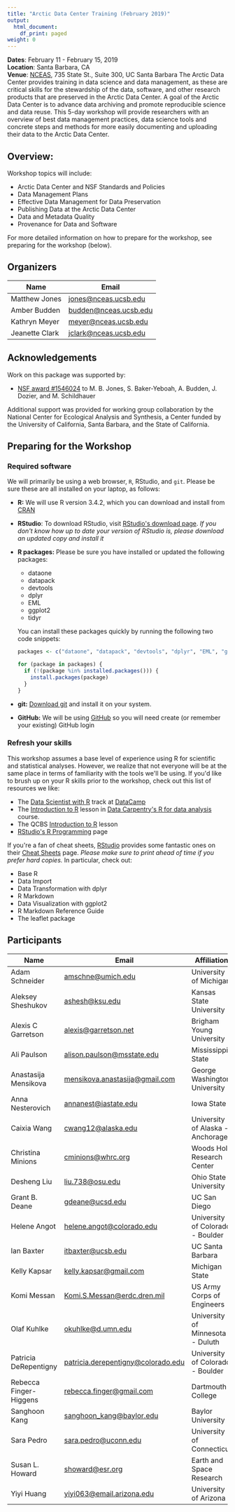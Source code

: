 ```yaml
---
title: "Arctic Data Center Training (February 2019)"
output:
  html_document:
    df_print: paged
weight: 0
---
```




__Dates__: February 11 - February 15, 2019<br>
__Location__: Santa Barbara, CA<br>
__Venue__: [NCEAS](https://www.nceas.ucsb.edu), 735 State St., Suite 300, UC Santa Barbara
The Arctic Data Center provides training in data science and data management, as these are critical skills for the stewardship of the data, software, and other research products that are preserved in the Arctic Data Center. A goal of the Arctic Data Center is to advance data archiving and promote reproducible science and data reuse. This 5-day workshop will provide researchers with an overview of best data management practices, data science tools and concrete steps and methods for more easily documenting and uploading their data to the Arctic Data Center.


## Overview:

Workshop topics will include:

* Arctic Data Center and NSF Standards and Policies
* Data Management Plans
* Effective Data Management for Data Preservation
* Publishing Data at the Arctic Data Center
* Data and Metadata Quality
* Provenance for Data and Software


For more detailed information on how to prepare for the workshop, see preparing for the workshop (below).


## Organizers

|Name         | Email              |
|-------------|--------------------|
|Matthew Jones| jones@nceas.ucsb.edu |
|Amber Budden | budden@nceas.ucsb.edu|
|Kathryn Meyer| meyer@nceas.ucsb.edu |
|Jeanette Clark| jclark@nceas.ucsb.edu |

## Acknowledgements
Work on this package was supported by:

- [NSF award #1546024](http://www.nsf.gov/awardsearch/showAward?AWD_ID=1546024) to M. B. Jones, S. Baker-Yeboah, A. Budden, J. Dozier, and M. Schildhauer

Additional support was provided for working group collaboration by the National Center for Ecological Analysis and Synthesis, a Center funded by the University of California, Santa Barbara, and the State of California.


## Preparing for the Workshop

### Required software

We will primarily be using a web browser, `R`, RStudio, and `git`. Please be sure these are all installed on your laptop, as follows:

- **R:** We will use R version 3.4.2, which you can download and install from [CRAN](https://cran.rstudio.com)

- **RStudio**: To download RStudio, visit [RStudio's download page](https://www.rstudio.com/products/rstudio/download/).
  *If you don't know how up to date your version of RStudio is, please download an updated copy and install it*
    
- **R packages:** Please be sure you have installed or updated the following packages:

    - dataone
    - datapack
    - devtools
    - dplyr
    - EML
    - ggplot2
    - tidyr
    
    You can install these packages quickly by running the following two code snippets:

    ```r
    packages <- c("dataone", "datapack", "devtools", "dplyr", "EML", "ggplot2", "readxl", "tidyr")
    ```
    
    ```r
    for (package in packages) {
      if (!(package %in% installed.packages())) {
        install.packages(package)
      }
    }
    ```

- **git:** [Download git](https://git-scm.com/downloads) and install it on your system.
- **GitHub:** We will be using [GitHub](https://github.com) so you will need create (or remember your existing) GitHub login

### Refresh your skills

This workshop assumes a base level of experience using R for scientific and statistical analyses.
However, we realize that not everyone will be at the same place in terms of familiarity with the tools we'll be using.
If you'd like to brush up on your R skills prior to the workshop, check out this list of resources we like:

- The [Data Scientist with R](https://www.datacamp.com/tracks/data-scientist-with-r) track at [DataCamp](https://www.datacamp.com)
- The [Introduction to R](http://www.datacarpentry.org/R-ecology-lesson/01-intro-to-r.html) lesson in [Data Carpentry's R for data analysis](http://www.datacarpentry.org/R-ecology-lesson/) course.
- The QCBS [Introduction to R](https://qcbs.ca/wiki/r) lesson
- [RStudio's R Programming](https://www.rstudio.com/online-learning/) page

If you're a fan of cheat sheets, [RStudio](https://www.rstudio.com) provides some fantastic ones on their [Cheat Sheets](https://www.rstudio.com/resources/cheatsheets/) page.
*Please make sure to print ahead of time if you prefer hard copies.*
In particular, check out:

* Base R
* Data Import 
* Data Transformation with dplyr 
* R Markdown
* Data Visualization with ggplot2
* R Markdown Reference Guide 
* The leaflet package

## Participants

|Name         | Email              |Affiliation           |
|-------------|--------------------|----------------------|
Adam Schneider|amschne@umich.edu|University of Michigan|
Aleksey Sheshukov|ashesh@ksu.edu|Kansas State University|
Alexis C Garretson|alexis@garretson.net|Brigham Young University|
Ali Paulson|alison.paulson@msstate.edu|Mississippi State|
Anastasija Mensikova|mensikova.anastasija@gmail.com|George Washington University|
Anna Nesterovich|annanest@iastate.edu|Iowa State|
Caixia Wang|cwang12@alaska.edu|University of Alaska - Anchorage|
Christina Minions|cminions@whrc.org|Woods Hole Research Center|
Desheng Liu|liu.738@osu.edu|Ohio State University|
Grant B. Deane|gdeane@ucsd.edu|UC San Diego|
Helene Angot|helene.angot@colorado.edu|University of Colorado - Boulder|
Ian Baxter|itbaxter@ucsb.edu|UC Santa Barbara|
Kelly Kapsar|kelly.kapsar@gmail.com|Michigan State|
Komi Messan|Komi.S.Messan@erdc.dren.mil|US Army Corps of Engineers|
Olaf Kuhlke|okuhlke@d.umn.edu|University of Minnesota - Duluth|
Patricia DeRepentigny|patricia.derepentigny@colorado.edu|University of Colorado - Boulder|
Rebecca Finger-Higgens|rebecca.finger@gmail.com|Dartmouth College|
Sanghoon Kang|sanghoon_kang@baylor.edu|Baylor University|
Sara Pedro|sara.pedro@uconn.edu|University of Connecticut|
Susan L. Howard|showard@esr.org|Earth and Space Research|
Yiyi Huang|yiyi063@email.arizona.edu|University of Arizona|

